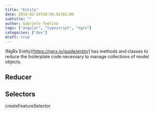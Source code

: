 ```yaml
---
title: "Entity"
date: 2019-02-24T20:36:52+01:00
subtitle: ""
author: Gabriele Teotino
tags: ["angular", "typescript", "ngrx"]
categories: ["dev"]
draft: true
---
```


(NgRx Entity)[https://ngrx.io/guide/entity] has methods and classes to reduce the boilerplate code necessary to manage collections of model objects.

<!--more-->

## Reducer

## Selectors

createFeatureSelector
